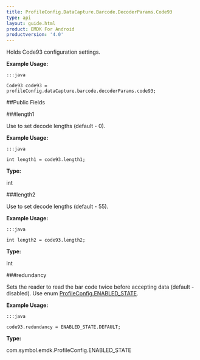 ```yaml
---
title: ProfileConfig.DataCapture.Barcode.DecoderParams.Code93
type: api
layout: guide.html
product: EMDK For Android
productversion: '4.0'
---
```



Holds Code93 configuration settings. 
 
 

**Example Usage:**
	
	:::java
	
	Code93 code93 = profileConfig.dataCapture.barcode.decoderParams.code93;
	


##Public Fields

###length1

Use to set decode lengths (default - 0). 
 
 

**Example Usage:**
	
	:::java
	
	int length1 = code93.length1;
	


**Type:**

int

###length2

Use to set decode lengths (default - 55). 
 
 

**Example Usage:**
	
	:::java
	
	int length2 = code93.length2;
	


**Type:**

int

###redundancy

Sets the reader to read the bar code twice before accepting data (default - disabled). 
 Use enum [ ProfileConfig.ENABLED_STATE](../ProfileConfig-ENABLED_STATE). 
 
 

**Example Usage:**
	
	:::java
	
	code93.redundancy = ENABLED_STATE.DEFAULT;
	


**Type:**

com.symbol.emdk.ProfileConfig.ENABLED_STATE









